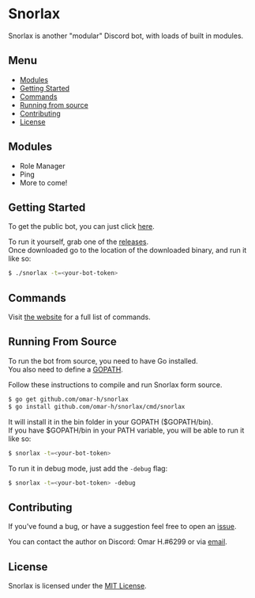 # Snorlax
Snorlax is another "modular" Discord bot, with loads of built in modules.

## Menu
* [Modules](#modules)
* [Getting Started](#getting-started)
* [Commands](#commands)
* [Running from source](#running-from-source)
* [Contributing](#contributing)
* [License](#license)

## Modules
* Role Manager
* Ping
* More to come!

## Getting Started
To get the public bot, you can just click [here]().

To run it yourself, grab one of the [releases](https://github.com/omar-h/snorlax/releases).<br>
Once downloaded go to the location of the downloaded binary, and run it like so:
```Bash
$ ./snorlax -t=<your-bot-token>
```

## Commands
Visit [the website](https://www.snorlaxbot.com/commands) for a full list of commands.

## Running From Source
To run the bot from source, you need to have Go installed.<br>
You also need to define a [GOPATH](https://golang.org/doc/code.html#GOPATH).

Follow these instructions to compile and run Snorlax form source.
```Bash
$ go get github.com/omar-h/snorlax
$ go install github.com/omar-h/snorlax/cmd/snorlax
```
It will install it in the bin folder in your GOPATH ($GOPATH/bin).<br>
If you have $GOPATH/bin in your PATH variable, you will be able to run it like so:
```Bash
$ snorlax -t=<your-bot-token>
```
To run it in debug mode, just add the `-debug` flag:
```Bash
$ snorlax -t=<your-bot-token> -debug
```

## Contributing
If you've found a bug, or have a suggestion feel free to open an [issue](https://github.com/omar-h/snorlax/issues).

You can contact the author on Discord: Omar H.#6299 or via [email](mailto:contact@omarh.net).

## License
Snorlax is licensed under the [MIT License](https://github.com/omar-h/snorlax/blob/master/LICENSE).
